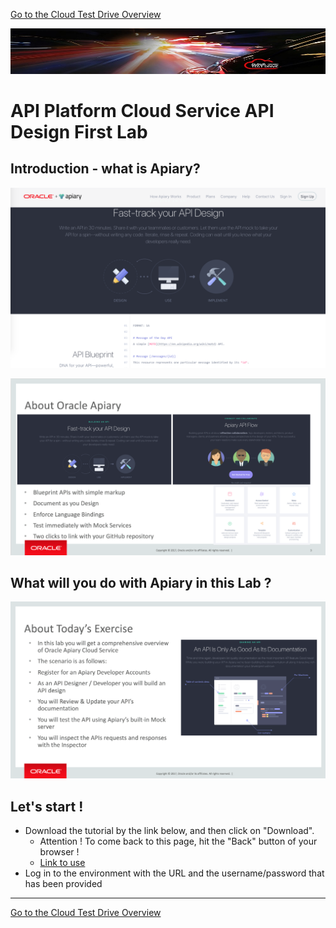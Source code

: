 [Go to the Cloud Test Drive Overview](../README.md)

![](../../common/images/customer.logo2.png)

# API Platform Cloud Service API Design First Lab #

## Introduction - what is Apiary? ##

![](images/APIARYCSBanner.png)

![](images/AboutAPIARYCS.png)

## What will you do with Apiary in this Lab ? ##

![](images/APIARYCSExercise.png)

## Let's start ! ##

+ Download the tutorial by the link below, and then click on "Download". 
  - Attention ! To come back to this page, hit the "Back" button of your browser !
  - [Link to use](Lab%201.0%20-%20APIPCS%20API%20Design%20First%20Lab%20Latest%20(1).docx)
+ Log in to the environment with the URL and the username/password that has been provided



---

[Go to the Cloud Test Drive Overview](../../README.md)
